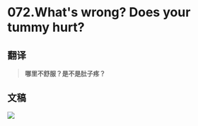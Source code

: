 # 072.What's wrong? Does your tummy hurt?

## 翻译

> **哪里不舒服？是不是肚子疼？**

## 文稿

![](https://cdn.jsdelivr.net/gh/imtianx/speaking180/img/072.jpg)

